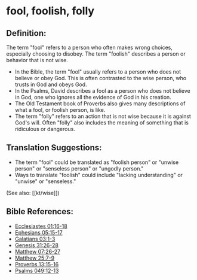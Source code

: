# fool, foolish, folly #

## Definition: ##

The term "fool" refers to a person who often makes wrong choices, especially choosing to disobey. The term "foolish" describes a person or behavior that is not wise.

* In the Bible, the term "fool" usually refers to a person who does not believe or obey God. This is often contrasted to the wise person, who trusts in God and obeys God.
* In the Psalms, David describes a fool as a person who does not believe in God, one who ignores all the evidence of God in his creation.
* The Old Testament book of Proverbs also gives many descriptions of what a fool, or foolish person, is like.
* The term "folly" refers to an action that is not wise because it is against God's will. Often "folly" also includes the meaning of something that is ridiculous or dangerous.

## Translation Suggestions: ##

* The term "fool" could be translated as "foolish person" or "unwise person" or "senseless person" or "ungodly person."
* Ways to translate "foolish" could include "lacking understanding" or "unwise" or "senseless."

(See also: [[kt/wise]])

## Bible References: ##

* [Ecclesiastes 01:16-18](en/tn/ecc/help/01/16)
* [Ephesians 05:15-17](en/tn/eph/help/05/15)
* [Galatians 03:1-3](en/tn/gal/help/03/01)
* [Genesis 31:26-28](en/tn/gen/help/31/26)
* [Matthew 07:26-27](en/tn/mat/help/07/26)
* [Matthew 25:7-9](en/tn/mat/help/25/07)
* [Proverbs 13:15-16](en/tn/pro/help/13/15)
* [Psalms 049:12-13](en/tn/psa/help/49/12)